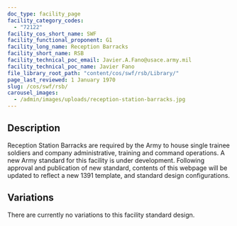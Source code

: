 ```yaml
---
doc_type: facility_page
facility_category_codes:
  - "72122"
facility_cos_short_name: SWF
facility_functional_proponent: G1
facility_long_name: Reception Barracks
facility_short_name: RSB
facility_technical_poc_email: Javier.A.Fano@usace.army.mil
facility_technical_poc_name: Javier Fano
file_library_root_path: "content/cos/swf/rsb/Library/"
page_last_reviewed: 1 January 1970
slug: /cos/swf/rsb/
carousel_images:
  - /admin/images/uploads/reception-station-barracks.jpg
---
```


## Description

Reception Station Barracks are required by the Army to house single trainee soldiers and company administrative, training and command operations.
A new Army standard for this facility is under development. Following approval and publication of new standard, contents of this webpage will be updated to reflect a new 1391 template, and standard design configurations.

## Variations

There are currently no variations to this facility standard design.
